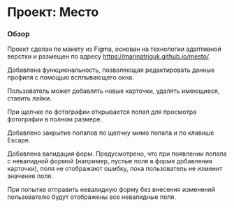 # Проект: Место

### Обзор

Проект сделан по макету из Figma, основан на технологии адаптивной верстки
и размещен по адресу <https://marinatriguk.github.io/mesto/>.

Добавлена функциональность, позволяющая редактировать данные профиля
с помощью всплывающего окна.

Пользователь может добавлять новые карточки, удалять имеющиеся, ставить лайки.

При щелчке по фотографии открывается попап для просмотра фотографии в полном размере.

Добавлено закрытие попапов по щелчку мимо попапа и по клавише Escape.

Добавлена валидация форм. Предусмотрено, что при появлении попапа с невалидной формой
(например, пустые поля в форме добавления карточки), поля не отображают ошибку, пока 
пользователь не изменит значение поля.

При попытке отправить невалидную форму без внесения изменений пользователю
будут отображены все невалидные поля.